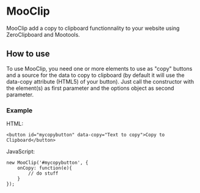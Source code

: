 MooClip
====

MooClip add a copy to clipboard functionnality to your website using ZeroClipboard and Mootools.

How to use
----------

To use MooClip, you need one or more elements to use as "copy" buttons and a source for the data to copy to clipboard (by default it will use the data-copy attribute (HTML5) of your button).
Just call the constructor with the element(s) as first parameter and the options object as second parameter.

### Example

HTML:

	<button id="mycopybutton" data-copy="Text to copy">Copy to Clipboard</button>

JavaScript:

	new MooClip('#mycopybutton', {
		onCopy: function(e){
			// do stuff
		}
	});